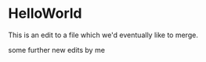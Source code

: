 # HelloWorld

This is an edit to a file which we'd eventually like to merge.

some further new edits by me
